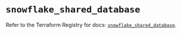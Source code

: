 # `snowflake_shared_database`

Refer to the Terraform Registry for docs: [`snowflake_shared_database`](https://registry.terraform.io/providers/snowflakedb/snowflake/2.4.0/docs/resources/shared_database).

